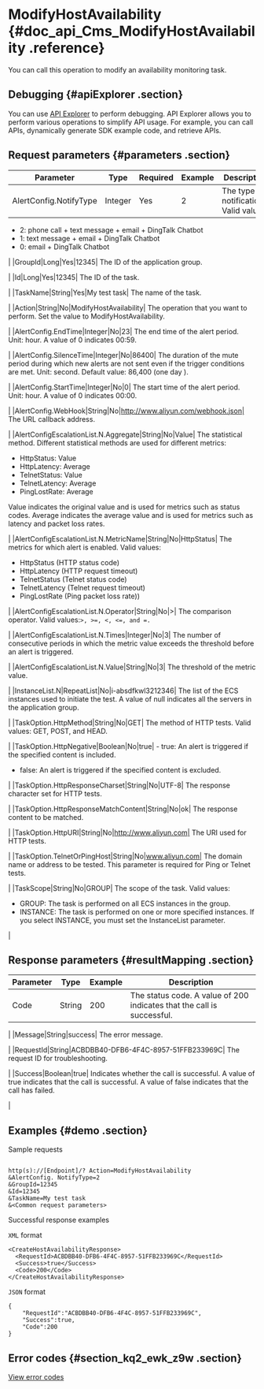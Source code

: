 # ModifyHostAvailability {#doc_api_Cms_ModifyHostAvailability .reference}

You can call this operation to modify an availability monitoring task.

## Debugging {#apiExplorer .section}

You can use [API Explorer](https://api.aliyun.com/#product=Cms&api=ModifyHostAvailability) to perform debugging. API Explorer allows you to perform various operations to simplify API usage. For example, you can call APIs, dynamically generate SDK example code, and retrieve APIs.

## Request parameters {#parameters .section}

|Parameter|Type|Required|Example|Description|
|---------|----|--------|-------|-----------|
|AlertConfig.NotifyType|Integer|Yes|2| The type of notifications. Valid values:

 -   2: phone call + text message + email + DingTalk Chatbot
-   1: text message + email + DingTalk Chatbot
-   0: email + DingTalk Chatbot

 |
|GroupId|Long|Yes|12345| The ID of the application group.

 |
|Id|Long|Yes|12345| The ID of the task.

 |
|TaskName|String|Yes|My test task| The name of the task.

 |
|Action|String|No|ModifyHostAvailability| The operation that you want to perform. Set the value to ModifyHostAvailability.

 |
|AlertConfig.EndTime|Integer|No|23| The end time of the alert period. Unit: hour. A value of 0 indicates 00:59.

 |
|AlertConfig.SilenceTime|Integer|No|86400| The duration of the mute period during which new alerts are not sent even if the trigger conditions are met. Unit: second. Default value: 86,400 \(one day \).

 |
|AlertConfig.StartTime|Integer|No|0| The start time of the alert period. Unit: hour. A value of 0 indicates 00:00.

 |
|AlertConfig.WebHook|String|No|http://www.aliyun.com/webhook.json| The URL callback address.

 |
|AlertConfigEscalationList.N.Aggregate|String|No|Value| The statistical method. Different statistical methods are used for different metrics:

 -   HttpStatus: Value
-   HttpLatency: Average
-   TelnetStatus: Value
-   TelnetLatency: Average
-   PingLostRate: Average

Value indicates the original value and is used for metrics such as status codes. Average indicates the average value and is used for metrics such as latency and packet loss rates.


 |
|AlertConfigEscalationList.N.MetricName|String|No|HttpStatus| The metrics for which alert is enabled. Valid values:

 -   HttpStatus \(HTTP status code\)
-   HttpLatency \(HTTP request timeout\)
-   TelnetStatus \(Telnet status code\)
-   TelnetLatency \(Telnet request timeout\)
-   PingLostRate \(Ping packet loss rate\)\)

 |
|AlertConfigEscalationList.N.Operator|String|No|\>| The comparison operator. Valid values:`>, >=, <, <=, and =.`

 |
|AlertConfigEscalationList.N.Times|Integer|No|3| The number of consecutive periods in which the metric value exceeds the threshold before an alert is triggered.

 |
|AlertConfigEscalationList.N.Value|String|No|3| The threshold of the metric value.

 |
|InstanceList.N|RepeatList|No|i-absdfkwl3212346| The list of the ECS instances used to initiate the test. A value of null indicates all the servers in the application group.

 |
|TaskOption.HttpMethod|String|No|GET| The method of HTTP tests. Valid values: GET, POST, and HEAD.

 |
|TaskOption.HttpNegative|Boolean|No|true| -   true: An alert is triggered if the specified content is included.
-   false: An alert is triggered if the specified content is excluded.

 |
|TaskOption.HttpResponseCharset|String|No|UTF-8| The response character set for HTTP tests.

 |
|TaskOption.HttpResponseMatchContent|String|No|ok| The response content to be matched.

 |
|TaskOption.HttpURI|String|No|http://www.aliyun.com| The URI used for HTTP tests.

 |
|TaskOption.TelnetOrPingHost|String|No|www.aliyun.com| The domain name or address to be tested. This parameter is required for Ping or Telnet tests.

 |
|TaskScope|String|No|GROUP| The scope of the task. Valid values:

 -   GROUP: The task is performed on all ECS instances in the group.
-   INSTANCE: The task is performed on one or more specified instances. If you select INSTANCE, you must set the InstanceList parameter.

 |

## Response parameters {#resultMapping .section}

|Parameter|Type|Example|Description|
|---------|----|-------|-----------|
|Code|String|200| The status code. A value of 200 indicates that the call is successful.

 |
|Message|String|success| The error message.

 |
|RequestId|String|ACBDBB40-DFB6-4F4C-8957-51FFB233969C| The request ID for troubleshooting.

 |
|Success|Boolean|true| Indicates whether the call is successful. A value of true indicates that the call is successful. A value of false indicates that the call has failed.

 |

## Examples {#demo .section}

Sample requests

``` {#request_demo}

http(s)://[Endpoint]/? Action=ModifyHostAvailability
&AlertConfig. NotifyType=2
&GroupId=12345
&Id=12345 
&TaskName=My test task
&<Common request parameters>

```

Successful response examples

`XML` format

``` {#xml_return_success_demo}
<CreateHostAvailabilityResponse>
  <RequestId>ACBDBB40-DFB6-4F4C-8957-51FFB233969C</RequestId>
  <Success>true</Success> 
  <Code>200</Code>
</CreateHostAvailabilityResponse>

```

`JSON` format

``` {#json_return_success_demo}
{
	"RequestId":"ACBDBB40-DFB6-4F4C-8957-51FFB233969C",
	"Success":true,
	"Code":200
}
```

## Error codes {#section_kq2_ewk_z9w .section}

[View error codes](https://error-center.aliyun.com/status/product/Cms)

